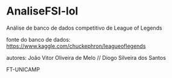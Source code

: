 # AnaliseFSI-lol


Análise de banco de dados competitivo de League of Legends


fonte do banco de dados: https://www.kaggle.com/chuckephron/leagueoflegends


autores: João Vitor Oliveira de Melo // 
         Diogo Silveira dos Santos


FT-UNICAMP
